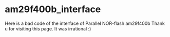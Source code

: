 # am29f400b_interface
Here is a bad code of the interface of Parallel NOR-flash am29f400b
Thank u for visiting this page. It was irrational :)
